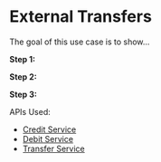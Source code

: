 # External Transfers

The goal of this use case is to show... 

**Step 1:** 

**Step 2:** 

**Step 3:** 

APIs Used:

* [Credit Service](../api/?type=post&path=/credits)
* [Debit Service](../api/?type=post&path=/debits)
* [Transfer Service](../api/?type=post&path=/transfers)